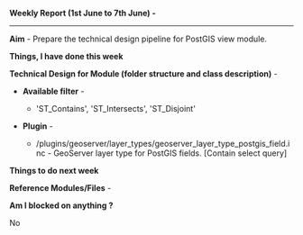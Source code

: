 **Weekly Report (1st June to 7th June) -**

***

**Aim** - Prepare the technical design pipeline for PostGIS view module.

**Things, I have done this week**


**Technical Design for Module (folder structure and class description)** -

* **Available filter** -  
  * 'ST_Contains', 'ST_Intersects', 'ST_Disjoint'

* **Plugin** - 
  * /plugins/geoserver/layer_types/geoserver_layer_type_postgis_field.inc - GeoServer layer type for PostGIS fields. [Contain select query]

**Things to do next week**


**Reference Modules/Files** - 


**Am I blocked on anything ?**

No